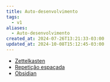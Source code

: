 ```yaml
---
title: Auto-desenvolvimento
tags:
  - v1
aliases:
  - Auto-desenvolvimento
created_at: 2024-07-26T13:21:33-03:00
updated_at: 2024-10-08T15:12:45-03:00
---
```


- [Zettelkasten](../atomos/2024/07/12/Zettelkasten.md)
- [Repetição espaçada](../atomos/2024/07/08/Repeticao_espacada.md)
- [Obsidian](../sementes/2024/07/08/Obsidian.md)